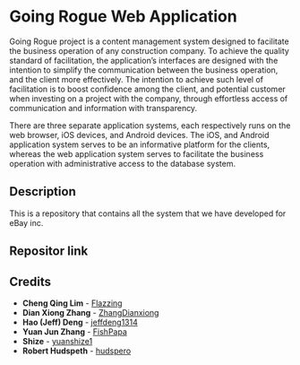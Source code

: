 # Going Rogue Web Application

Going Rogue project is a content management system designed to facilitate the business operation of any construction company. To achieve the quality standard of facilitation, the application’s interfaces are designed with the intention to simplify the communication between the business operation, and the client more effectively. The intention to achieve such level of facilitation is to boost confidence among the client, and potential customer when investing on a project with the company, through effortless access of communication and information with transparency.

There are three separate application systems, each respectively runs on the web browser, iOS devices, and Android devices. The iOS, and Android application system serves to be an informative platform for the clients, whereas the web application system serves to facilitate the business operation with administrative access to the database system.

## Description 
This is a repository that contains all the system that we have developed for eBay inc.  

## Repositor link



## Credits
* **Cheng Qing Lim**  - [Flazzing](https://github.com/flazzing)
* **Dian Xiong Zhang** - [ZhangDianxiong](https://github.com/ZhangDianxiong)
* **Hao (Jeff) Deng**  - [jeffdeng1314](https://github.com/jeffdeng1314)
* **Yuan Jun Zhang**  - [FishPapa](https://github.com/FishPapa)
* **Shize**  - [yuanshize1](https://github.com/yuanshize1)
* **Robert Hudspeth**  - [hudspero](https://github.com/hudspero)

